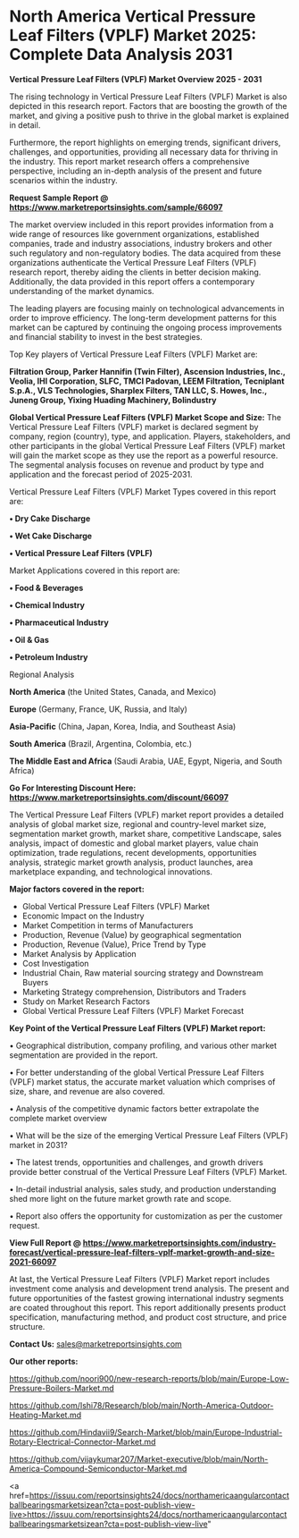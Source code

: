 # North America Vertical Pressure Leaf Filters (VPLF) Market 2025: Complete Data Analysis 2031

<Strong> Vertical Pressure Leaf Filters (VPLF) Market Overview 2025 - 2031</strong>

The rising technology in Vertical Pressure Leaf Filters (VPLF) Market is also depicted in this research report. Factors that are boosting the growth of the market, and giving a positive push to thrive in the global market is explained in detail.

Furthermore, the report highlights on emerging trends, significant drivers, challenges, and opportunities, providing all necessary data for thriving in the industry. This report market research offers a comprehensive perspective, including an in-depth analysis of the present and future scenarios within the industry.

<strong>Request Sample Report @ <a href=https://www.marketreportsinsights.com/sample/66097>https://www.marketreportsinsights.com/sample/66097</a></strong>

The market overview included in this report provides information from a wide range of resources like government organizations, established companies, trade and industry associations, industry brokers and other such regulatory and non-regulatory bodies. The data acquired from these organizations authenticate the Vertical Pressure Leaf Filters (VPLF) research report, thereby aiding the clients in better decision making. Additionally, the data provided in this report offers a contemporary understanding of the market dynamics.

The leading players are focusing mainly on technological advancements in order to improve efficiency. The long-term development patterns for this market can be captured by continuing the ongoing process improvements and financial stability to invest in the best strategies.

Top Key players of Vertical Pressure Leaf Filters (VPLF) Market are:

<strong>Filtration Group, Parker Hannifin (Twin Filter), Ascension Industries, Inc., Veolia, IHI Corporation, SLFC, TMCI Padovan, LEEM Filtration, Tecniplant S.p.A., VLS Technologies, Sharplex Filters, TAN LLC, S. Howes, Inc., Juneng Group, Yixing Huading Machinery, Bolindustry</strong>

<strong><b>Global Vertical Pressure Leaf Filters (VPLF) Market Scope and Size:</b></strong>
The Vertical Pressure Leaf Filters (VPLF) market is declared segment by company, region (country), type, and application. Players, stakeholders, and other participants in the global Vertical Pressure Leaf Filters (VPLF) market will gain the market scope as they use the report as a powerful resource. The segmental analysis focuses on revenue and product by type and application and the forecast period of 2025-2031.

Vertical Pressure Leaf Filters (VPLF) Market Types covered in this report are:

<strong>• Dry Cake Discharge

• Wet Cake Discharge

• Vertical Pressure Leaf Filters (VPLF)</strong>

Market Applications covered in this report are:

<strong>• Food & Beverages

• Chemical Industry

• Pharmaceutical Industry

• Oil & Gas

• Petroleum Industry</strong> 

Regional Analysis

<strong>North America</strong> (the United States, Canada, and Mexico)

<strong>Europe</strong> (Germany, France, UK, Russia, and Italy)

<strong>Asia-Pacific</strong> (China, Japan, Korea, India, and Southeast Asia)

<strong>South America</strong> (Brazil, Argentina, Colombia, etc.)

<strong>The Middle East and Africa</strong> (Saudi Arabia, UAE, Egypt, Nigeria, and South Africa)

<strong>Go For Interesting Discount Here: <a href=https://www.marketreportsinsights.com/discount/66097>https://www.marketreportsinsights.com/discount/66097</a></strong>

The Vertical Pressure Leaf Filters (VPLF) market report provides a detailed analysis of global market size, regional and country-level market size, segmentation market growth, market share, competitive Landscape, sales analysis, impact of domestic and global market players, value chain optimization, trade regulations, recent developments, opportunities analysis, strategic market growth analysis, product launches, area marketplace expanding, and technological innovations.

<strong><b>Major factors covered in the report:</b></strong>
<ul>
  <li>Global Vertical Pressure Leaf Filters (VPLF) Market </li>
  <li>Economic Impact on the Industry</li>
  <li>Market Competition in terms of Manufacturers</li>
  <li>Production, Revenue (Value) by geographical segmentation</li>
  <li>Production, Revenue (Value), Price Trend by Type</li>
  <li>Market Analysis by Application</li>
  <li>Cost Investigation</li>
  <li>Industrial Chain, Raw material sourcing strategy and Downstream Buyers</li>
  <li>Marketing Strategy comprehension, Distributors and Traders</li>
  <li>Study on Market Research Factors</li>
  <li>Global Vertical Pressure Leaf Filters (VPLF) Market Forecast</li>
</ul>

<strong><b>Key Point of the Vertical Pressure Leaf Filters (VPLF) Market report:</b></strong>

• Geographical distribution, company profiling, and various other market segmentation are provided in the report.

• For better understanding of the global Vertical Pressure Leaf Filters (VPLF) market status, the accurate market valuation which comprises of size, share, and revenue are also covered.

• Analysis of the competitive dynamic factors better extrapolate the complete market overview

• What will be the size of the emerging Vertical Pressure Leaf Filters (VPLF) market in 2031?

• The latest trends, opportunities and challenges, and growth drivers provide better construal of the Vertical Pressure Leaf Filters (VPLF) Market.

• In-detail industrial analysis, sales study, and production understanding shed more light on the future market growth rate and scope.

• Report also offers the opportunity for customization as per the customer request.

<strong><b>View Full Report @ <a href=https://www.marketreportsinsights.com/industry-forecast/vertical-pressure-leaf-filters-vplf-market-growth-and-size-2021-66097>https://www.marketreportsinsights.com/industry-forecast/vertical-pressure-leaf-filters-vplf-market-growth-and-size-2021-66097</a></b></strong>


At last, the Vertical Pressure Leaf Filters (VPLF) Market report includes investment come analysis and development trend analysis. The present and future opportunities of the fastest growing international industry segments are coated throughout this report. This report additionally presents product specification, manufacturing method, and product cost structure, and price structure.

<strong>Contact Us:</strong>
sales@marketreportsinsights.com

<strong>Our other reports:</strong>

<a href=https://github.com/noori900/new-research-reports/blob/main/Europe-Low-Pressure-Boilers-Market.md>https://github.com/noori900/new-research-reports/blob/main/Europe-Low-Pressure-Boilers-Market.md</a>

<a href=https://github.com/Ishi78/Research/blob/main/North-America-Outdoor-Heating-Market.md>https://github.com/Ishi78/Research/blob/main/North-America-Outdoor-Heating-Market.md</a>

<a href=https://github.com/Hindavii9/Search-Market/blob/main/Europe-Industrial-Rotary-Electrical-Connector-Market.md>https://github.com/Hindavii9/Search-Market/blob/main/Europe-Industrial-Rotary-Electrical-Connector-Market.md</a>

<a href=https://github.com/vijaykumar207/Market-executive/blob/main/North-America-Compound-Semiconductor-Market.md>https://github.com/vijaykumar207/Market-executive/blob/main/North-America-Compound-Semiconductor-Market.md</a>

<a href=https://issuu.com/reportsinsights24/docs/northamericaangularcontactballbearingsmarketsizean?cta=post-publish-view-live>https://issuu.com/reportsinsights24/docs/northamericaangularcontactballbearingsmarketsizean?cta=post-publish-view-live</a>"
